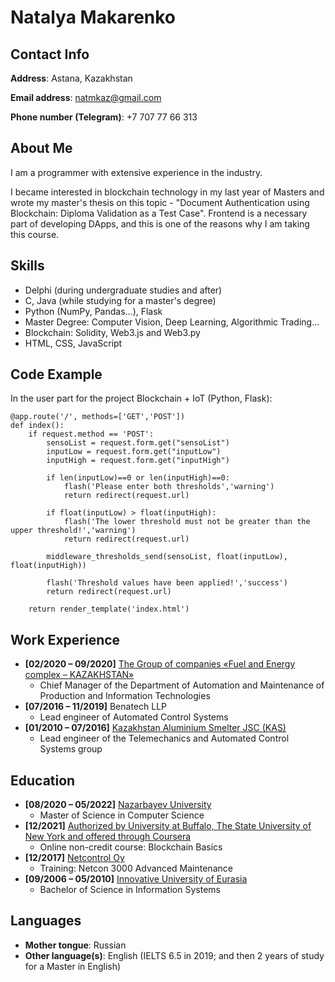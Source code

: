 # Natalya Makarenko

## Contact Info

**Address**: Astana, Kazakhstan

**Email address**: <natmkaz@gmail.com>

**Phone number (Telegram)**: +7 707 77 66 313

## About Me

I am a programmer with extensive experience in the industry. 

I became interested in blockchain technology in my last year of Masters and wrote my master's thesis on this
topic - "Document Authentication using Blockchain: Diploma Validation as a Test Case". Frontend is a necessary part of developing DApps, and this is one of the reasons why I am taking this course.

## Skills

- Delphi (during undergraduate studies and after)
- C, Java (while studying for a master's degree)
- Python (NumPy, Pandas...), Flask
- Master Degree: Computer Vision, Deep Learning, Algorithmic Trading...
- Blockchain: Solidity, Web3.js and Web3.py
- HTML, CSS, JavaScript

## Code Example

In the user part for the project Blockchain + IoT (Python, Flask):

    @app.route('/', methods=['GET','POST'])                      
    def index():
        if request.method == 'POST':
            sensoList = request.form.get("sensoList")
            inputLow = request.form.get("inputLow")
            inputHigh = request.form.get("inputHigh")

            if len(inputLow)==0 or len(inputHigh)==0:
                flash('Please enter both thresholds','warning')
                return redirect(request.url)

            if float(inputLow) > float(inputHigh):
                flash('The lower threshold must not be greater than the upper threshold!','warning')
                return redirect(request.url)

            middleware_thresholds_send(sensoList, float(inputLow), float(inputHigh))

            flash('Threshold values have been applied!','success')
            return redirect(request.url)

        return render_template('index.html')

## Work Experience

- **[02/2020 – 09/2020]** [The Group of companies «Fuel and Energy complex – KAZAKHSTAN»](https://www.tek-kaz.kz/en)
  - Chief Manager of the Department of Automation and Maintenance of Production and Information Technologies 
- **[07/2016 – 11/2019]** Benatech LLP
  - Lead engineer of Automated Control Systems
- **[01/2010 – 07/2016]** [Kazakhstan Aluminium Smelter JSC (KAS)](https://www.erg.kz/en)
  - Lead engineer of the Telemechanics and Automated Control Systems group

## Education

- **[08/2020 – 05/2022]** [Nazarbayev University](https://nu.edu.kz/)
  - Master of Science in Computer Science
- **[12/2021]** [Authorized by University at Buffalo, The State University of New York and offered through Coursera](http://coursera.org/verify/KXEYPFZ3CMQ3)
  - Online non-credit course: Blockchain Basics
- **[12/2017]** [Netcontrol Oy](http://www.netcontrol.com)
  - Training: Netcon 3000 Advanced Maintenance
- **[09/2006 – 05/2010]** [Innovative University of Eurasia](https://www.ineu.kz/en/)
  - Bachelor of Science in Information Systems

## Languages

- **Mother tongue**: Russian
- **Other language(s)**: English (IELTS 6.5 in 2019; and then 2 years of study for a Master in English)
